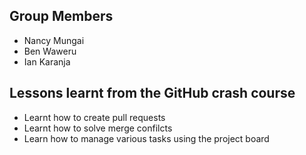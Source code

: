 ## Group Members

- Nancy Mungai
- Ben Waweru
- Ian Karanja


## Lessons learnt from the GitHub crash course

- Learnt how to create pull requests
- Learnt how to solve merge confilcts
- Learn how to manage various tasks using the project board

